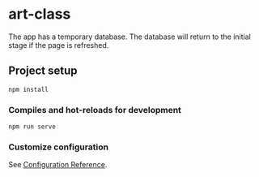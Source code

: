 # art-class

The app has a temporary database. The database will return to the initial stage if the page is refreshed.


## Project setup
```
npm install
```

### Compiles and hot-reloads for development
```
npm run serve
```

### Customize configuration
See [Configuration Reference](https://cli.vuejs.org/config/).
